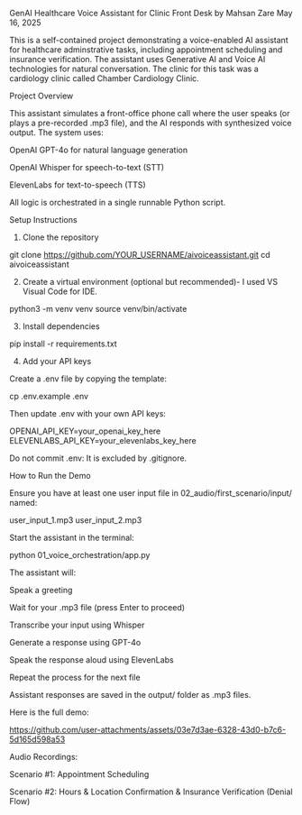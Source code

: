 GenAI Healthcare Voice Assistant for Clinic Front Desk
by Mahsan Zare
May 16, 2025


This is a self-contained project demonstrating a voice-enabled AI assistant for healthcare adminstrative tasks, including appointment scheduling and insurance verification. The assistant uses Generative AI and Voice AI technologies for natural conversation.
The clinic for this task was a cardiology clinic called Chamber Cardiology Clinic. 

Project Overview

This assistant simulates a front-office phone call where the user speaks (or plays a pre-recorded .mp3 file), and the AI responds with synthesized voice output. The system uses:

OpenAI GPT-4o for natural language generation

OpenAI Whisper for speech-to-text (STT)

ElevenLabs for text-to-speech (TTS)

All logic is orchestrated in a single runnable Python script.


Setup Instructions

1. Clone the repository

git clone https://github.com/YOUR_USERNAME/aivoiceassistant.git
cd aivoiceassistant

2. Create a virtual environment (optional but recommended)- I used VS Visual Code for IDE.

python3 -m venv venv
source venv/bin/activate

3. Install dependencies

pip install -r requirements.txt

4. Add your API keys

Create a .env file by copying the template:

cp .env.example .env

Then update .env with your own API keys:

OPENAI_API_KEY=your_openai_key_here
ELEVENLABS_API_KEY=your_elevenlabs_key_here

Do not commit .env: It is excluded by .gitignore.

How to Run the Demo

Ensure you have at least one user input file in 02_audio/first_scenario/input/ named:

user_input_1.mp3
user_input_2.mp3

Start the assistant in the terminal:

python 01_voice_orchestration/app.py

The assistant will:

Speak a greeting

Wait for your .mp3 file (press Enter to proceed)

Transcribe your input using Whisper

Generate a response using GPT-4o

Speak the response aloud using ElevenLabs

Repeat the process for the next file

Assistant responses are saved in the output/ folder as .mp3 files. 

Here is the full demo: 

https://github.com/user-attachments/assets/03e7d3ae-6328-43d0-b7c6-5d165d598a53

Audio Recordings: 

Scenario #1: Appointment Scheduling

Scenario #2: Hours & Location Confirmation & Insurance Verification (Denial Flow) 





